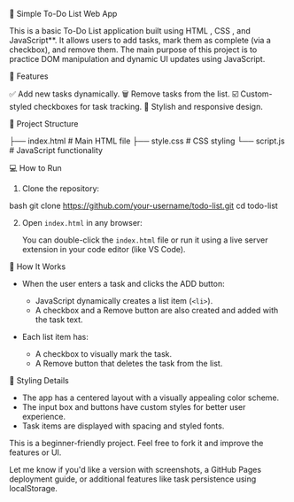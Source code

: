 📝 Simple To-Do List Web App

This is a basic To-Do List application built using HTML ,  CSS , and  JavaScript**. It allows users to add tasks, mark them as complete (via a checkbox), and remove them. The main purpose of this project is to practice DOM manipulation and dynamic UI updates using JavaScript.


 🚀 Features

 ✅ Add new tasks dynamically.
 🗑️ Remove tasks from the list.
 ☑️ Custom-styled checkboxes for task tracking.
 🎨 Stylish and responsive design.


📁 Project Structure

├── index.html      # Main HTML file
├── style.css       # CSS styling
└── script.js       # JavaScript functionality

💻 How to Run

1. Clone the repository:

  bash
   git clone https://github.com/your-username/todo-list.git
   cd todo-list
 

2. Open `index.html` in any browser:

   You can double-click the `index.html` file or run it using a live server extension in your code editor (like VS Code).

🧠 How It Works

* When the user enters a task and clicks the ADD  button:

  * JavaScript dynamically creates a list item (`<li>`).
  * A checkbox and a  Remove  button are also created and added with the task text.
* Each list item has:

  * A  checkbox  to visually mark the task.
  * A  Remove  button that deletes the task from the list.

🎨 Styling Details

* The app has a centered layout with a visually appealing color scheme.
* The input box and buttons have custom styles for better user experience.
* Task items are displayed with spacing and styled fonts.


This is a beginner-friendly project. Feel free to fork it and improve the features or UI.


Let me know if you'd like a version with screenshots, a GitHub Pages deployment guide, or additional features like task persistence using localStorage.
